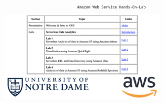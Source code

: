                                      Amazon Web Service Hands-On-Lab

![Image description](https://github.com/zshi74/Data/blob/master/WechatIMG711.png)
